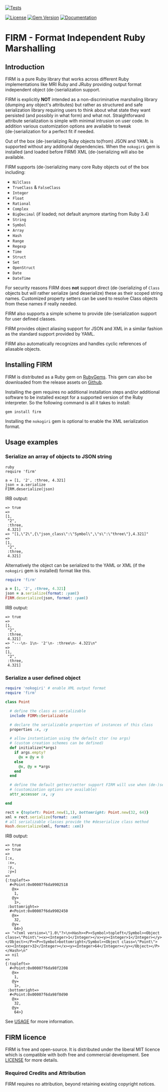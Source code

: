 [![Tests](https://github.com/mcorino/firm/actions/workflows/ruby.yml/badge.svg)](https://github.com/mcorino/firm/actions/workflows/ruby.yml)

[![License](https://img.shields.io/badge/license-MIT-yellowgreen.svg)](LICENSE)
[![Gem Version](https://badge.fury.io/rb/firm.svg)](https://badge.fury.io/rb/firm)
[![Documentation](https://img.shields.io/badge/docs-pages-blue.svg)](https://mcorino.github.io/firm)

# FIRM - Format Independent Ruby Marshalling

## Introduction

FIRM is a pure Ruby library that works across different Ruby implementations like MRI Ruby and JRuby providing output 
format independent object (de-)serialization support.

FIRM is explicitly **NOT** intended as a non-discriminative marshaling library (dumping any object's attributes)
but rather as structured and safe serialization library requiring users to think about what state they want
persisted (and possibly in what form) and what not.
Straightforward attribute serialization is simple with minimal intrusion on user code.
In addition various customization options are available to tweak (de-)serialization for a perfect fit if needed. 

Out of the box (de-)serializing Ruby objects to(from) JSON and YAML is supported without any additional
dependencies.
When the `nokogiri` gem is installed (and loaded before FIRM) XML (de-)serializing will also be available.

FIRM supports (de-)serializing many core Ruby objects out of the box including:

- `NilClass`
- `TrueClass` & `FalseClass`
- `Integer`
- `Float`
- `Rational`
- `Complex`
- `BigDecimal` (if loaded; not default anymore starting from Ruby 3.4)
- `String`
- `Symbol`
- `Array`
- `Hash`
- `Range`
- `Regexp`
- `Time`
- `Struct`
- `Set`
- `OpenStruct`
- `Date`
- `DateTime`

For security reasons FIRM does **not** support direct (de-)serializing of `Class` objects but will rather
serialize (and deserialize) these as their scoped string names. Customized property setters can be used to
resolve Class objects from these names if really needed.

FIRM also supports a simple scheme to provide (de-)serialization support for user defined classes. 

FIRM provides object aliasing support for JSON and XML in a similar fashion as the standard support provided
by YAML.

FIRM also automatically recognizes and handles cyclic references of aliasable objects.

## Installing FIRM

FIRM is distributed as a Ruby gem on [RubyGems](https://rubygems.org). This gem can also be downloaded from the release
assets on [Github](https://github.com/mcorino/firm/releases).

Installing the gem requires no additional installation steps and/or additional software to be installed except for a
supported version of the Ruby interpreter. So the following command is all it takes to install:

```shell
gem install firm
```

Installing the `nokogiri` gem is optional to enable the XML serialization format.   

## Usage examples

### Serialize an array of objects to JSON string

```
ruby
require 'firm'

a = [1, '2', :three, 4.321]
json = a.serialize
FIRM.deserialize(json)
```

IRB output:

```shell
=> true
=> 
[1,
 "2",
 :three,
 4.321]
=> "[1,\"2\",{\"json_class\":\"Symbol\",\"s\":\"three\"},4.321]"
=> 
[1,
 "2",
 :three,
 4.321]
```

Alternatively the object can be serialized to the YAML or XML (if the `nokogiri` gem is installed) format like this.

```ruby
require 'firm'

a = [1, '2', :three, 4.321]
json = a.serialize(format: :yaml)
FIRM.deserialize(json, format: :yaml)
```

IRB output:

```shell
=> true
=> 
[1,
 "2",
 :three,
 4.321]
=> "---\n- 1\n- '2'\n- :three\n- 4.321\n"
=> 
[1,
 "2",
 :three,
 4.321]
```

### Serialize a user defined object

```ruby
require 'nokogiri' # enable XML output format
require 'firm'

class Point

  # define the class as serializable 
  include FIRM::Serializable

  # declare the serializable properties of instances of this class
  properties :x, :y

  # allow instantiation using the default ctor (no args)
  # (custom creation schemes can be defined)
  def initialize(*args)
    if args.empty?
      @x = @y = 0
    else
      @x, @y = *args
    end
  end

  # define the default getter/setter support FIRM will use when (de-)serializing properties
  # (customization options are available)
  attr_accessor :x, :y

end

rect = {topleft: Point.new(1,1), bottomright: Point.new(32, 64)}
xml = rect.serialize(format: :xml)
# all serializable classes provide the #deserialize class method
Hash.deserialize(xml, format: :xml)
```

IRB output:

```shell
=> true
=> true
=> 
[:x,
 :x=,
 :y,
 :y=]
=> 
{:topleft=>
  #<Point:0x00007f6da9902518
   @x=
    1,
   @y=
    1>,
 :bottomright=>
  #<Point:0x00007f6da9902450
   @x=
    32,
   @y=
    64>}
=> "<?xml version=\"1.0\"?>\n<Hash><P><Symbol>topleft</Symbol><Object class=\"Point\"><x><Integer>1</Integer></x><y><Integer>1</Integer></y></Object></P><P><Symbol>bottomright</Symbol><Object class=\"Point\"><x><Integer>32</Integer></x><y><Integer>64</Integer></y></Object></P></Hash>\n"
=> nil
=> 
{:topleft=>
  #<Point:0x00007f6da98f2208
   @x=
    1,
   @y=
    1>,
 :bottomright=>
  #<Point:0x00007f6da98f0d90
   @x=
    32,
   @y=
    64>}
```

See [USAGE](USAGE.md) for more information.

## FIRM licence

FIRM is free and open-source. It is distributed under the liberal
MIT licence which is compatible with both free and commercial development.
See [LICENSE](LICENSE) for more details.

### Required Credits and Attribution

FIRM requires no attribution, beyond retaining existing copyright notices.
